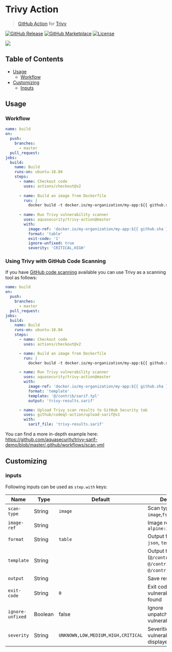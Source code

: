 # Trivy Action

> [GitHub Action](https://github.com/features/actions) for [Trivy](https://github.com/aquasecurity/trivy)

[![GitHub Release][release-img]][release]
[![GitHub Marketplace][marketplace-img]][marketplace]
[![License][license-img]][license]

![](docs/images/trivy-action.png)

## Table of Contents

- [Usage](#usage)
  - [Workflow](#workflow)
- [Customizing](#customizing)
  - [Inputs](#inputs)

## Usage

### Workflow

```yaml
name: build
on:
  push:
    branches:
      - master
  pull_request:
jobs:
  build:
    name: Build
    runs-on: ubuntu-18.04
    steps:
      - name: Checkout code
        uses: actions/checkout@v2
      
      - name: Build an image from Dockerfile
        run: |
          docker build -t docker.io/my-organization/my-app:${{ github.sha }} .
      
      - name: Run Trivy vulnerability scanner
        uses: aquasecurity/trivy-action@master
        with:
          image-ref: 'docker.io/my-organization/my-app:${{ github.sha }}'
          format: 'table'
          exit-code: '1'
          ignore-unfixed: true
          severity: 'CRITICAL,HIGH'
```

### Using Trivy with GitHub Code Scanning
If you have [GitHub code scanning](https://docs.github.com/en/github/finding-security-vulnerabilities-and-errors-in-your-code/about-code-scanning) available you can use Trivy as a scanning tool as follows:
```yaml
name: build
on:
  push:
    branches:
      - master
  pull_request:
jobs:
  build:
    name: Build
    runs-on: ubuntu-18.04
    steps:
      - name: Checkout code
        uses: actions/checkout@v2

      - name: Build an image from Dockerfile
        run: |
          docker build -t docker.io/my-organization/my-app:${{ github.sha }} .

      - name: Run Trivy vulnerability scanner
        uses: aquasecurity/trivy-action@master
        with:
          image-ref: 'docker.io/my-organization/my-app:${{ github.sha }}'
          format: 'template'
          template: '@/contrib/sarif.tpl'
          output: 'trivy-results.sarif'

      - name: Upload Trivy scan results to GitHub Security tab
        uses: github/codeql-action/upload-sarif@v1
        with:
          sarif_file: 'trivy-results.sarif'
```

You can find a more in-depth example here: https://github.com/aquasecurity/trivy-sarif-demo/blob/master/.github/workflows/scan.yml

## Customizing

### inputs

Following inputs can be used as `step.with` keys:

| Name             | Type    | Default                            | Description                                   |
|------------------|---------|------------------------------------|-----------------------------------------------|
| `scan-type`      | String  | `image`                           | Scan type, e.g. `image`,`fs` or `repo` 
| `image-ref`      | String  |                                    | Image reference, e.g. `alpine:3.10.2`         |
| `format`         | String  | `table`                            | Output format (`table`, `json`, `template`)   |
| `template`       | String  |                                    | Output template (`@/contrib/sarif.tpl`, `@/contrib/gitlab.tpl`, `@/contrib/junit.tpl`)|
| `output`         | String  |                                    | Save results to a file                        |
| `exit-code`      | String  | `0`                                | Exit code when vulnerabilities were found     |
| `ignore-unfixed` | Boolean | false                              | Ignore unpatched/unfixed vulnerabilities      |
| `severity`       | String  | `UNKNOWN,LOW,MEDIUM,HIGH,CRITICAL` | Severities of vulnerabilities to be displayed |

[release]: https://github.com/aquasecurity/trivy-action/releases/latest
[release-img]: https://img.shields.io/github/release/aquasecurity/trivy-action.svg?logo=github
[marketplace]: https://github.com/marketplace/actions/aqua-security-trivy
[marketplace-img]: https://img.shields.io/badge/marketplace-trivy--action-blue?logo=github
[license]: https://github.com/aquasecurity/trivy-action/blob/master/LICENSE
[license-img]: https://img.shields.io/github/license/aquasecurity/trivy-action
